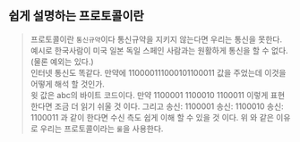 ## 쉽게 설명하는 프로토콜이란
> 프로토콜이란 `통신규약`이다
> 통신규약을 지키지 않는다면 우리는 통신을 못한다.   
> 예시로 한국사람이 미국 일본 독일 스페인 사람과는 원활하게 통신을 할 수 없다.(물론 예외는 있다.)    
> 인터넷 통신도 똑같다. 만약에 110000111000101100011 값을 주었는데 이것을 어떻게 해석 할 것인가.   
> 윗 값은 abc의 바이트 코드이다. 만약 1100001 1100010 1100011 이렇게 표현한다면 조금 더 읽기 쉬울 것 이다.
> 그리고 송신: 1100001 송신: 1100010 송신: 1100011 과 같이 한다면 수신 측도 쉽게 이해 할 수 있을 것 이다.
> 위 와 같은 이유로 우리는 프로토콜이라는 `룰`을 사용한다.
